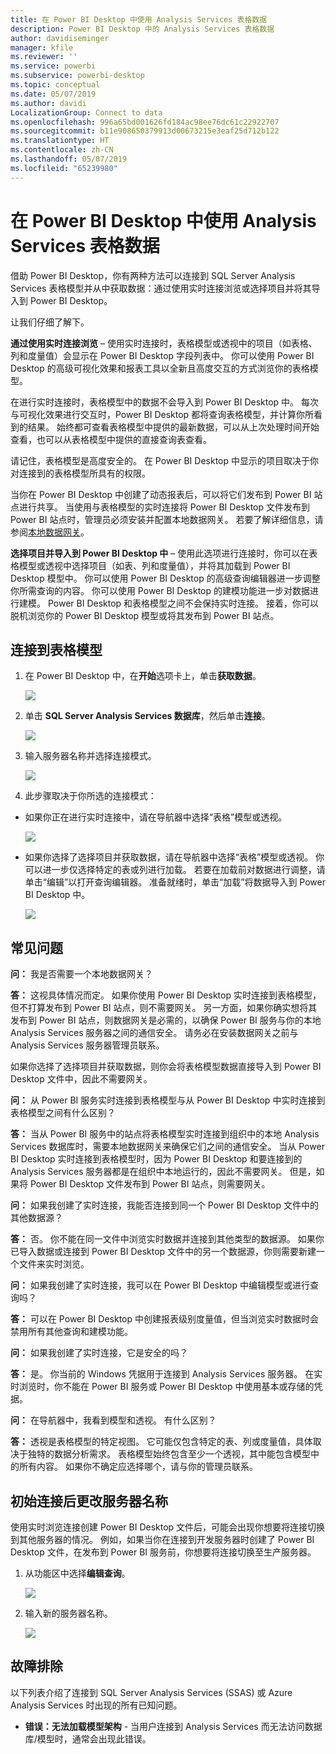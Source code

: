 ```yaml
---
title: 在 Power BI Desktop 中使用 Analysis Services 表格数据
description: Power BI Desktop 中的 Analysis Services 表格数据
author: davidiseminger
manager: kfile
ms.reviewer: ''
ms.service: powerbi
ms.subservice: powerbi-desktop
ms.topic: conceptual
ms.date: 05/07/2019
ms.author: davidi
LocalizationGroup: Connect to data
ms.openlocfilehash: 996a65bd001626fd184ac98ee76dc61c22922707
ms.sourcegitcommit: b11e908650379913d00673215e3eaf25d712b122
ms.translationtype: HT
ms.contentlocale: zh-CN
ms.lasthandoff: 05/07/2019
ms.locfileid: "65239980"
---
```

# <a name="using-analysis-services-tabular-data-in-power-bi-desktop"></a>在 Power BI Desktop 中使用 Analysis Services 表格数据
借助 Power BI Desktop，你有两种方法可以连接到 SQL Server Analysis Services 表格模型并从中获取数据：通过使用实时连接浏览或选择项目并将其导入到 Power BI Desktop。

让我们仔细了解下。

**通过使用实时连接浏览** – 使用实时连接时，表格模型或透视中的项目（如表格、列和度量值）会显示在 Power BI Desktop 字段列表中。 你可以使用 Power BI Desktop 的高级可视化效果和报表工具以全新且高度交互的方式浏览你的表格模型。

在进行实时连接时，表格模型中的数据不会导入到 Power BI Desktop 中。 每次与可视化效果进行交互时，Power BI Desktop 都将查询表格模型，并计算你所看到的结果。 始终都可查看表格模型中提供的最新数据，可以从上次处理时间开始查看，也可以从表格模型中提供的直接查询表查看。 

请记住，表格模型是高度安全的。 在 Power BI Desktop 中显示的项目取决于你对连接到的表格模型所具有的权限。

当你在 Power BI Desktop 中创建了动态报表后，可以将它们发布到 Power BI 站点进行共享。 当使用与表格模型的实时连接将 Power BI Desktop 文件发布到 Power BI 站点时，管理员必须安装并配置本地数据网关。 若要了解详细信息，请参阅[本地数据网关](service-gateway-onprem.md)。

**选择项目并导入到 Power BI Desktop 中** – 使用此选项进行连接时，你可以在表格模型或透视中选择项目（如表、列和度量值），并将其加载到 Power BI Desktop 模型中。 你可以使用 Power BI Desktop 的高级查询编辑器进一步调整你所需查询的内容。 你可以使用 Power BI Desktop 的建模功能进一步对数据进行建模。 Power BI Desktop 和表格模型之间不会保持实时连接。 接着，你可以脱机浏览你的 Power BI Desktop 模型或将其发布到 Power BI 站点。

## <a name="to-connect-to-a-tabular-model"></a>连接到表格模型
1. 在 Power BI Desktop 中，在**开始**选项卡上，单击**获取数据**。
   
   ![](media/desktop-analysis-services-tabular-data/pbid_sqlas_getdata.png)
2. 单击 **SQL Server Analysis Services 数据库**，然后单击**连接**。
   
   ![](media/desktop-analysis-services-tabular-data/pbid_sqlas_getdata_as.png)
3. 输入服务器名称并选择连接模式。 
   
   ![](media/desktop-analysis-services-tabular-data/pbid_sqlas_getdata_as_server.png)
4. 此步骤取决于你所选的连接模式：

* 如果你正在进行实时连接中，请在导航器中选择“表格”模型或透视。
  
  ![](media/desktop-analysis-services-tabular-data/pbid_sqlas_getdata_as_live.png)
* 如果你选择了选择项目并获取数据，请在导航器中选择“表格”模型或透视。 你可以进一步仅选择特定的表或列进行加载。 若要在加载前对数据进行调整，请单击“编辑”以打开查询编辑器。 准备就绪时，单击“加载”将数据导入到 Power BI Desktop 中。

  ![](media/desktop-analysis-services-tabular-data/pbid_sqlas_getdata_as_select.png)

## <a name="frequently-asked-questions"></a>常见问题
**问：** 我是否需要一个本地数据网关？

**答：** 这视具体情况而定。 如果你使用 Power BI Desktop 实时连接到表格模型，但不打算发布到 Power BI 站点，则不需要网关。 另一方面，如果你确实想将其发布到 Power BI 站点，则数据网关是必需的，以确保 Power BI 服务与你的本地 Analysis Services 服务器之间的通信安全。 请务必在安装数据网关之前与 Analysis Services 服务器管理员联系。

如果你选择了选择项目并获取数据，则你会将表格模型数据直接导入到 Power BI Desktop 文件中，因此不需要网关。

**问：** 从 Power BI 服务实时连接到表格模型与从 Power BI Desktop 中实时连接到表格模型之间有什么区别？

**答：** 当从 Power BI 服务中的站点将表格模型实时连接到组织中的本地 Analysis Services 数据库时，需要本地数据网关来确保它们之间的通信安全。 当从 Power BI Desktop 实时连接到表格模型时，因为 Power BI Desktop 和要连接到的 Analysis Services 服务器都是在组织中本地运行的，因此不需要网关。 但是，如果将 Power BI Desktop 文件发布到 Power BI 站点，则需要网关。

**问：** 如果我创建了实时连接，我能否连接到同一个 Power BI Desktop 文件中的其他数据源？

**答：** 否。 你不能在同一文件中浏览实时数据并连接到其他类型的数据源。 如果你已导入数据或连接到 Power BI Desktop 文件中的另一个数据源，你则需要新建一个文件来实时浏览。

**问：** 如果我创建了实时连接，我可以在 Power BI Desktop 中编辑模型或进行查询吗？

**答：** 可以在 Power BI Desktop 中创建报表级别度量值，但当浏览实时数据时会禁用所有其他查询和建模功能。

**问：** 如果我创建了实时连接，它是安全的吗？

**答：** 是。 你当前的 Windows 凭据用于连接到 Analysis Services 服务器。 在实时浏览时，你不能在 Power BI 服务或 Power BI Desktop 中使用基本或存储的凭据。

**问：** 在导航器中，我看到模型和透视。 有什么区别？

**答：** 透视是表格模型的特定视图。 它可能仅包含特定的表、列或度量值，具体取决于独特的数据分析需求。 表格模型始终包含至少一个透视，其中能包含模型中的所有内容。 如果你不确定应选择哪个，请与你的管理员联系。

## <a name="to-change-the-server-name-after-initial-connection"></a>初始连接后更改服务器名称
使用实时浏览连接创建 Power BI Desktop 文件后，可能会出现你想要将连接切换到其他服务器的情况。 例如，如果当你在连接到开发服务器时创建了 Power BI Desktop 文件，在发布到 Power BI 服务前，你想要将连接切换至生产服务器。

1. 从功能区中选择**编辑查询**。
   
   ![](media/desktop-analysis-services-tabular-data/pbid_sqlas_chname_editquery.png)
2. 输入新的服务器名称。
   
   ![](media/desktop-analysis-services-tabular-data/pbid_sqlas_chname_dialog.png)
   
   
## <a name="troubleshooting"></a>故障排除 
以下列表介绍了连接到 SQL Server Analysis Services (SSAS) 或 Azure Analysis Services 时出现的所有已知问题。 

* **错误：无法加载模型架构** - 当用户连接到 Analysis Services 而无法访问数据库/模型时，通常会出现此错误。

